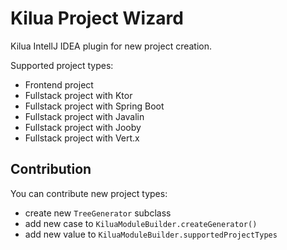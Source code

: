 # Kilua Project Wizard

Kilua IntellJ IDEA plugin for new project creation.

Supported project types:
* Frontend project
* Fullstack project with Ktor
* Fullstack project with Spring Boot
* Fullstack project with Javalin
* Fullstack project with Jooby
* Fullstack project with Vert.x
 
## Contribution

You can contribute new project types:
* create new `TreeGenerator` subclass
* add new case to `KiluaModuleBuilder.createGenerator()`
* add new value to `KiluaModuleBuilder.supportedProjectTypes`
